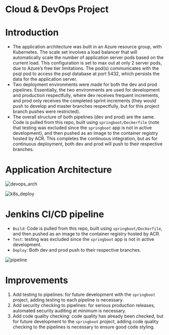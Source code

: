 # Cloud & DevOps Project
# Introduction
- The application architecture was built in an Azure resource group, with Kubernetes. The scale set involves a load balancer that will automatically scale the number of application server pods based on the current load. This configuration is set to max out at only 2 server pods, due to Azure’s free tier limitations. The pod(s) communicates with the psql pod to access the psql database at port 5432, which persists the data for the application server.
- Two deployment environments were made for both the dev and prod pipelines. Essentially, the two environments are used for development and production respectfully, where dev receives frequent increments, and prod only receives the completed sprint increments (they would push to develop and master branches respectfully, but for this project branch pushes were restricted).
- The overall structure of both pipelines (dev and prod) are the same. Code is pulled from this repo, built using `springboot/Dockerfile` (note that testing was excluded since the `springboot` app is not in active development), and then pushed as an image to the container registry hosted by ACR. This completes the continuous integration, but as for continuous deployment, both dev and prod will push to their respective branches. 

# Application Architecture

![devops_arch](https://user-images.githubusercontent.com/56552567/185453546-a17cf0dc-200d-4186-bd52-94ad10f4b04f.png)

![k8s_deploy](https://user-images.githubusercontent.com/56552567/185459566-1bc2ec68-c642-49a3-8ce9-f78745aa1f71.png)


# Jenkins CI/CD pipeline
- `Build`: Code is pulled from this repo, built using `springboot/Dockerfile`, and then pushed as an image to the container registry hosted by ACR. 
- `Test`: testing was excluded since the `springboot` app is not in active development.
- `Deploy`: Both dev and prod push to their respective branches.

![pipeline](https://user-images.githubusercontent.com/56552567/185477045-fdb38ff7-570f-49fe-816e-6ac7f2890a5a.png)


# Improvements
1. Add testing to pipelines: for future development with the `springboot` project, adding testing to each pipeline is necessary.
2. Add security checking to pipelines: for serious production releases, automated security auditing at minimum is necessary.
3. Add code quality checking: code quality has already been checked, but for future development to the `springboot` project, adding code quality checking to the pipelines is necessary to ensure good code styling.


